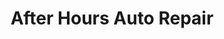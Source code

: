 ---
title: "After Hours Auto Repair"
url: /staten-island/after-hours-auto-repair/
shop: Autowerkstatt
---
